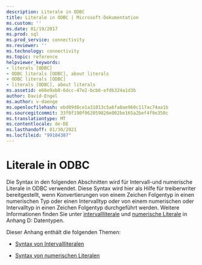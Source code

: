 ```yaml
---
description: Literale in ODBC
title: Literale in ODBC | Microsoft-Dokumentation
ms.custom: ''
ms.date: 01/19/2017
ms.prod: sql
ms.prod_service: connectivity
ms.reviewer: ''
ms.technology: connectivity
ms.topic: reference
helpviewer_keywords:
- literals [ODBC]
- ODBC literals [ODBC], about literals
- ODBC literals [ODBC]
- literals [ODBC], about literals
ms.assetid: e66e9ab8-6dcc-47e2-bcb6-efdb324a1d3b
author: David-Engel
ms.author: v-daenge
ms.openlocfilehash: ebd89d8ce1a31013c5a6fa0ae960c117ac74aa1b
ms.sourcegitcommit: 33f0f190f962059826e002be165a2bef4f9e350c
ms.translationtype: MT
ms.contentlocale: de-DE
ms.lasthandoff: 01/30/2021
ms.locfileid: "99184387"
---
```

# <a name="literals-in-odbc"></a>Literale in ODBC
Die Syntax in den folgenden Abschnitten wird für Intervall-und numerische Literale in ODBC verwendet. Diese Syntax wird hier als Hilfe für treiberwriter bereitgestellt, wenn Konvertierungen von einem Zeichen Folgentyp in einen numerischen Typ oder einen Intervalltyp oder von einem numerischen oder Intervalltyp in einen Zeichen Folgentyp durchgeführt werden. Weitere Informationen finden Sie unter [intervallliterale](../../../odbc/reference/appendixes/interval-literals.md) und [numerische Literale](../../../odbc/reference/appendixes/numeric-literals.md) in Anhang D: Datentypen.  
  
 Dieser Anhang enthält die folgenden Themen:  
  
-   [Syntax von Intervallliteralen](../../../odbc/reference/appendixes/interval-literal-syntax.md)  
  
-   [Syntax von numerischen Literalen](../../../odbc/reference/appendixes/numeric-literal-syntax.md)
